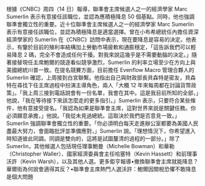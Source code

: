 根據《CNBC》周四（14 日）報導，聯準會主席候選人之一的經濟學家 Marc Sumerlin 表示有意接任該職位，並認為應積極降息 50 個基點。同時，他也強調聯準會獨立性的重要。近十位聯準會主席候選人之一的經濟學家 Marc Sumerlin 表示有意接任該職位，並認為積極降息是適當選擇。曾在小布希總統任內擔任資深經濟學家的 Sumerlin 在《CNBC》訪問中表示，現在要降息是容易的決定。他表示，有鑒於目前的殖利率結構加上勞動市場疲軟和通膨穩定，「這告訴我們可以輕易降息 2 碼，完全不會造成任何干擾。對我來說這幾乎是不需要動腦的決定。」隨著接替現任主席鮑爾的競逐看似競爭激烈，Sumerlin 的利率立場至少在方向上與美國總統川普一致。在提名競賽方面，目前擔任 Evenflow Macro 管理合夥人的 Sumerlin 確認，上周接到白宮聯繫。他指出自己與財政部長貝森特是密友，貝森特在尋找下任主席過程中扮演主導角色，兩人「大概 12 年來每周都在討論貨幣政策」。「我上周三接到電話說會有一份名單，我會在其中。這是我目前所知的全部，」他說，「我在等待接下來該怎麼走的更多指引。」Sumerlin 表示，只要符合某些條件，他有意接受提名。「我認為如果是聯準會主席，這對世界來說是關鍵任務。你必須願意承擔，」他說。「我從未見過總統。這取決於我們是否意見一致。」Sumerlin 強調聯準會獨立性的重要。「你必須明白每天走進辦公室都要為美國人民盡最大努力，會面臨批評並準備應對，」Sumerlin 說。「理想情況下，你希望進入時知道彼此同調。同調是雙向的，這將是試圖釐清的過程的一部分。」除了 Sumerlin，其他候選人包括現任理事鮑曼（Michelle Bowman）和華勒（Christopher Waller）、國家經濟委員會主任哈塞特（Kevin Hassett）和前理事沃許（Kevin Warsh），以及其他人選。更多鉅亨報導•撤換聯準會主席就能降息？華爾街為何說會適得其反？•聯準會主席熱門人選沃許：鮑爾因關稅恐懼不敢降息是個大問題
